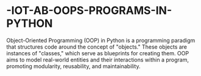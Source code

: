 # -IOT-AB-OOPS-PROGRAMS-IN-PYTHON
Object-Oriented Programming (OOP) in Python is a programming paradigm that structures code around the concept of "objects." These objects are instances of "classes," which serve as blueprints for creating them. OOP aims to model real-world entities and their interactions within a program, promoting modularity, reusability, and maintainability. 

